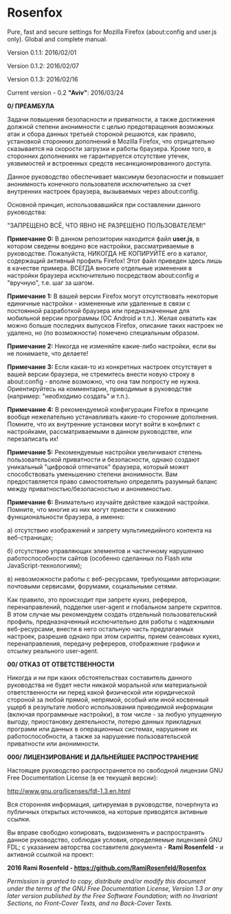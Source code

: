 # Rosenfox
Pure, fast and secure settings for Mozilla Firefox (about:config and user.js only). Global and complete manual.

Version 0.1.1: 2016/02/01

Version 0.1.2: 2016/02/07

Version 0.1.3: 2016/02/16

Current version - 0.2 **"Aviv"**: 2016/03/24

**0/ ПРЕАМБУЛА**

Задачи повышения безопасности и приватности, а также достижения должной степени анонимности с целью предотвращения возможных атак и сбора данных третьей стороной решаются, как правило, установкой сторонних дополнений в Mozilla Firefox, что отрицательно сказывается на скорости загрузки и работы браузера. Кроме того, в сторонних дополнениях не гарантируется отсутствие утечек, уязвимостей и встроенных средств несанкционированного доступа.

Данное руководство обеспечивает максимум безопасности и повышает анонимность конечного пользователя исключительно за счет внутренних настроек браузера, вызываемых через about:config.

Основной принцип, использовавшийся при составлении данного руководства:

"ЗАПРЕЩЕНО ВСЁ, ЧТО ЯВНО НЕ РАЗРЕШЕНО ПОЛЬЗОВАТЕЛЕМ!"

**Примечание 0:** В данном репозитории находится файл **user.js**, в котором сведены воедино все настройки, рассматриваемые в руководстве. Пожалуйста, НИКОГДА НЕ КОПИРУЙТЕ его в каталог, содержащий активный профиль Firefox! Этот файл приведен здесь лишь в качестве примера. ВСЕГДА вносите отдельные изменения в настройки браузера исключительно посредством about:config и "вручную", т.е. шаг за шагом.

**Примечание 1:** В вашей версии Firefox  могут отсутствовать некоторые единичные настройки - измененные или удаленные в связи с постоянной разработкой браузера или предназначенные для мобильной версии программы (ОС Android и т.п.). Желая охватить как можно больше последних выпусков Firefox, описание таких настроек не удалено, но (по возможности) помечено специальным образом. 

**Примечание 2:** Никогда не изменяйте какие-либо настройки, если вы не понимаете, что делаете! 

**Примечание 3:** Если какая-то из конкретных настроек отсутствует в вашей версии браузера, не стремитесь внести новую строку в about:config - вполне возможно, что она там попросту не нужна. Ориентируйтесь на комментарии, приводимые в руководстве (например: "необходимо создать" и т.п.).

**Примечание 4:** В рекомендуемой конфигурации Firefox в принципе вообще нежелательно устанавливать какие-то сторонние дополнения. Помните, что их внутренние установки могут войти в конфликт с настройками, рассматриваемыми в данном руководстве, или перезаписать их!

**Примечание 5:** Рекомендуемые настройки увеличивают степень пользовательской приватности и безопасности, однако создают уникальный "цифровой отпечаток" браузера, который может способствовать уменьшению степени анонимности. Вам предоставляется право самостоятельно определять разумный баланс между приватностью/безопасностью и анонимностью.

**Примечание 6:** Внимательно изучайте действие каждой настройки. Помните, что многие из них могут привести к  снижению функциональности браузера, а именно: 

а) отсутствию изображений и запрету мультимедийного контента на веб-страницах;

б) отсутствию управляющих элементов и частичному нарушению работоспособности сайтов (особенно сделанных по Flash или JavaScript-технологиям);

в) невозможности работы с веб-ресурсами, требующими авторизации: почтовыми сервисами, форумами, социальными сетями. 

Как правило, это происходит при запрете кукиз, рефереров, перенаправлений, подделке user-agent и глобальном запрете скриптов. В этом случае мы рекомендуем создать отдельный пользовательский профиль, предназначенный исключительно для работы с надежными веб-ресурсами, внести в него остальную часть предлагаемых настроек, разрешив однако при этом скрипты, прием сеансовых кукиз, перенаправления, передачу рефереров, отображение графики и отсылку реального user-agent.

**00/ ОТКАЗ ОТ ОТВЕТСТВЕННОСТИ**

Никогда и ни при каких обстоятельствах составитель данного руководства не будет нести никакой моральной или материальной ответственности ни перед какой физической или юридической стороной за любой прямой, непрямой, особый или иной косвенный ущерб в результате любого использования приводимой информации (включая программные настройки), в том числе - за любую упущенную выгоду, приостановку деятельности, потерю данных прикладных программ или данных в операционных системах, нарушение их работоспособности, а также за нарушение пользовательской приватности или анонимности.

**000/ ЛИЦЕНЗИРОВАНИЕ И ДАЛЬНЕЙШЕЕ РАСПРОСТРАНЕНИЕ**

Настоящее руководство распространяется по свободной лицензии GNU Free Documentation License (в ее текущей версии):

http://www.gnu.org/licenses/fdl-1.3.en.html

Вся сторонняя информация, цитируемая в руководстве, почерпнута из публичных открытых источников, на которые приводятся активные ссылки.

Вы вправе свободно копировать, видоизменять и распространять данное руководство, соблюдая условия, определяемые лицензией GNU FDL; с указанием авторства составителя документа - **Rami Rosenfeld** - и активной ссылкой на проект:

**2016 Rami Rosenfeld - https://github.com/RamiRosenfeld/Rosenfox**

*Permission is granted to copy, distribute and/or modify this document under the terms of the GNU Free Documentation License, Version 1.3 or any later version published by the Free Software Foundation; with no Invariant Sections, no Front-Cover Texts, and no Back-Cover Texts.*


